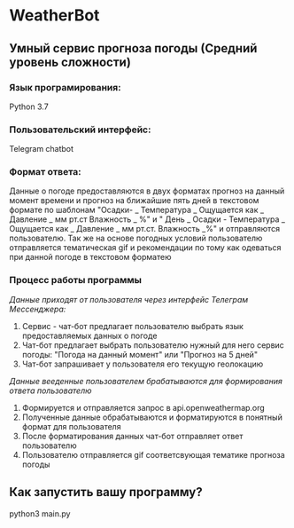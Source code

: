 # WeatherBot
## Умный сервис прогноза погоды (Средний уровень сложности)
### Язык програмирования: 
Python 3.7
### Пользовательский интерфейс: 
Telegram chatbot
### Формат ответа: 
Данные о погоде предоставляются в двух форматах прогноз на данный момент времени и прогноз на ближайшие пять дней в текстовом формате по шаблонам "Осадки- _ Температура _ Ощущается как _ Давление _ мм рт.ст Влажность _ %" и " День _ Осадки - Температура _ Ощущается как _ Давление _ мм рт.ст. Влажность _%" и отправляются пользователю.
Так же на основе погодных условий пользователю отправляется тематическая gif и рекомендации по тому как одеваться при данной погоде в текстовом форматею 
### Процесс работы программы
*Данные приходят от пользователя через интерфейс Телеграм Мессенджера:*
  1. Сервис - чат-бот предлагает пользователю выбрать язык предоставляемых данных о погоде
  2. Чат-бот предлагает выбрать пользователю нужный для него сервис погоды: "Погода на данный момент" или "Прогноз на 5 дней"
  3. Чат-бот запрашивает у пользователя его текущую геолокацию
  
*Данные вееденные пользователем брабатываются для формирования ответа пользователю*
  1. Формируется и отправляется запрос в api.openweathermap.org
  2. Полученные данные обрабатываются и форматируются в понятный формат для пользователя
  3. После форматирования данных чат-бот отправляет ответ пользователю
  4. Пользователю отправляется gif соответсвующая тематике прогноза погоды
  ## Как запустить вашу программу? 
  python3 main.py
  


